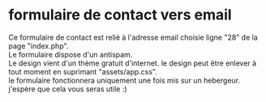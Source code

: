 # formulaire de contact vers email

Ce formulaire de contact est relié à l'adresse email choisie ligne "28" de la page "index.php".<br>
Le formulaire dispose d'un antispam.<br>
Le design vient d'un thème gratuit d'internet. le design peut être enlever à tout moment en suprimant "assets/app.css". <br> 
le formulaire fonctionnera uniquement une fois mis sur un hebergeur.<br>
j'espère que cela vous seras utile :) 
